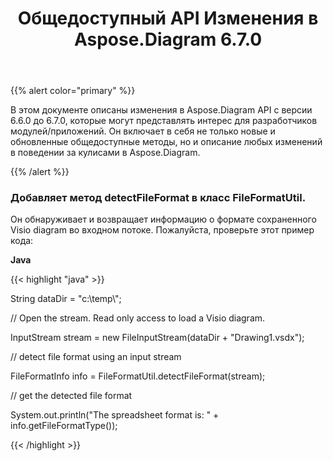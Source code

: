 ﻿---
title: Общедоступный API Изменения в Aspose.Diagram 6.7.0
type: docs
weight: 20
url: /ru/java/public-api-changes-in-aspose-diagram-6-7-0/
---
{{% alert color="primary" %}} 

В этом документе описаны изменения в Aspose.Diagram API с версии 6.6.0 до 6.7.0, которые могут представлять интерес для разработчиков модулей/приложений. Он включает в себя не только новые и обновленные общедоступные методы, но и описание любых изменений в поведении за кулисами в Aspose.Diagram.

{{% /alert %}} 
### **Добавляет метод detectFileFormat в класс FileFormatUtil.**
Он обнаруживает и возвращает информацию о формате сохраненного Visio diagram во входном потоке. Пожалуйста, проверьте этот пример кода:

**Java**

{{< highlight "java" >}}

 String dataDir = "c:\\temp\\";

// Open the stream. Read only access to load a Visio diagram.

InputStream stream = new FileInputStream(dataDir + "Drawing1.vsdx");

// detect file format using an input stream

FileFormatInfo info = FileFormatUtil.detectFileFormat(stream);

// get the detected file format

System.out.println("The spreadsheet format is: " + info.getFileFormatType());

{{< /highlight >}}
